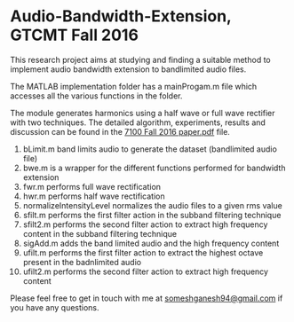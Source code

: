 # Audio-Bandwidth-Extension, GTCMT Fall 2016

This research project aims at studying and finding a suitable method to implement audio bandwidth extension to bandlimited audio files.

The MATLAB implementation folder has a mainProgam.m file which accesses all the various functions in the folder.

The module generates harmonics using a half wave or full wave rectifier with two techniques.
The detailed algorithm, experiments, results and discussion can be found in the [7100 Fall 2016 paper.pdf](https://github.com/SomeshGanesh94/Audio-Bandwidth-Extension/blob/master/7100%20Fall%202016%20paper.pdf) file.

1) bLimit.m band limits audio to generate the dataset (bandlimited audio file)
2) bwe.m is a wrapper for the different functions performed for bandwidth extension
3) fwr.m performs full wave rectification
4) hwr.m performs half wave rectification
5) normalizeIntensityLevel normalizes the audio files to a given rms value
6) sfilt.m performs the first filter action in the subband filtering technique
7) sfilt2.m performs the second filter action to extract high frequency content in the subband filtering technique
8) sigAdd.m adds the band limited audio and the high frequency content
9) ufilt.m performs the first filter action to extract the highest octave present in the badnlimited audio
10) ufilt2.m performs the second filter action to extract high frequency content

Please feel free to get in touch with me at someshganesh94@gmail.com if you have any questions.
